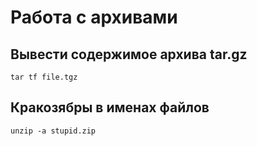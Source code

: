 # Работа с архивами

## Вывести содержимое архива tar.gz

	tar tf file.tgz

## Кракозябры в именах файлов

`unzip -a stupid.zip`
